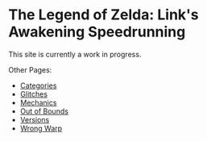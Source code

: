 # The Legend of Zelda: Link's Awakening Speedrunning

This site is currently a work in progress.

Other Pages:

* [Categories](/categories)
* [Glitches](/glitches)
* [Mechanics](/mechanics)
* [Out of Bounds](/oob)
* [Versions](/versions)
* [Wrong Warp](/ww)
